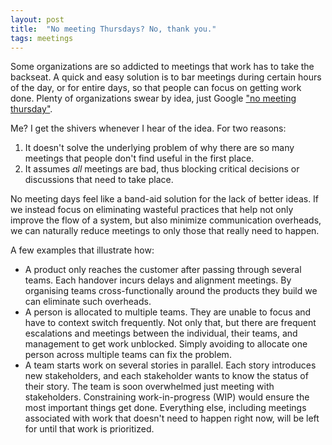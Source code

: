 ```yaml
---
layout: post
title:  "No meeting Thursdays? No, thank you."
tags: meetings
---
```

Some organizations are so addicted to meetings that work has to take the backseat.
A quick and easy solution is to bar meetings during certain hours of the day,
or for entire days, so that people can focus on getting work done.
Plenty of organizations swear by idea, just Google ["no meeting thursday"](https://www.google.com/search?q=no+meeting+thursday).

Me? I get the shivers whenever I hear of the idea. For two reasons:

1. It doesn't solve the underlying problem of why there are so many meetings that people don't find useful in the first place.
2. It assumes *all* meetings are bad, thus blocking critical decisions or discussions that need to take place.

No meeting days feel like a band-aid solution for the lack of better ideas.
If we instead focus on eliminating wasteful practices
that help not only improve the flow of a system, 
but also minimize communication overheads,
we can naturally reduce meetings to only those that really need to happen.

A few examples that illustrate how:
- A product only reaches the customer after passing through several teams. Each handover incurs delays and alignment meetings. By organising teams cross-functionally around the products they build we can eliminate such overheads. 
- A person is allocated to multiple teams. They are unable to focus and have to context switch frequently. Not only that, but there are frequent escalations and meetings between the individual, their teams, and management to get work unblocked. Simply avoiding to allocate one person across multiple teams can fix the problem.
- A team starts work on several stories in parallel. Each story introduces new stakeholders, and each stakeholder wants to know the status of their story. The team is soon overwhelmed just meeting with stakeholders. Constraining work-in-progress (WIP) would ensure the most important things get done. Everything else, including meetings associated with work that doesn't need to happen right now, will be left for until that work is prioritized.